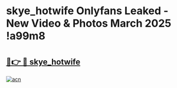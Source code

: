 # skye_hotwife Onlyfans Leaked - New Video & Photos March 2025 !a99m8

# <h2><a href="https://e4rr7p.iuczelnia.edu.pl?title=skye_hotwife&ref=a99m8">🔗👉 🔴 skye_hotwife</a></h2>

[![acn](https://github.com/user-attachments/assets/0f9c940e-d8b0-45ae-aac7-cd30a18b3e1c)](https://e4rr7p.iuczelnia.edu.pl?title=skye_hotwife&ref=a99m8)

